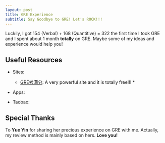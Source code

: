 ```yaml
---
layout: post
title: GRE Experience
subtitle: Say Goodbye to GRE! Let's ROCK!!!
---
```

Luckily, I got 154 (Verbal) + 168 (Quantitive) = 322 the first time I took GRE and I spent about 1 month **totally** on GRE. Maybe some of my ideas and experience would help you!   

## Useful Resources   
* Sites: 
    * [GRE考满分](https://gre.kmf.com): A very powerful site and it is totally free!!!
        * 

* Apps: 
    
* Taobao: 
   
## Special Thanks
To **Yue Yin** for sharing her precious experience on GRE with me. Actually, my review method is mainly based on hers. 
**Love you!**

